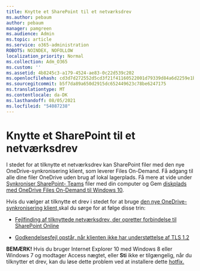 ```yaml
---
title: Knytte et SharePoint til et netværksdrev
ms.author: pebaum
author: pebaum
manager: pamgreen
ms.audience: Admin
ms.topic: article
ms.service: o365-administration
ROBOTS: NOINDEX, NOFOLLOW
localization_priority: Normal
ms.collection: Adm_O365
ms.custom: ''
ms.assetid: 4b8245c3-a179-4524-ae83-0c22d539c202
ms.openlocfilehash: cd3d7d272552d5cd3f21f41160522001d79339d84a6d2259e1b1868deee66ef0
ms.sourcegitcommit: b5f7da89a650d2915dc652449623c78be6247175
ms.translationtype: MT
ms.contentlocale: da-DK
ms.lasthandoff: 08/05/2021
ms.locfileid: "54087238"
---
```

# <a name="map-a-sharepoint-library-to-a-network-drive"></a>Knytte et SharePoint til et netværksdrev

I stedet for at tilknytte et netværksdrev kan SharePoint filer med den nye OneDrive-synkronisering klient, som leverer Files On-Demand. Få adgang til alle dine filer OneDrive uden brug af lokal lagerplads. Få mere at vide under [Synkroniser SharePoint- Teams](https://support.microsoft.com/office/sync-sharepoint-and-teams-files-with-your-computer-6de9ede8-5b6e-4503-80b2-6190f3354a88) filer med din computer og Gem [diskplads med OneDrive Files On-Demand til Windows 10](https://support.microsoft.com/office/save-disk-space-with-onedrive-files-on-demand-for-windows-10-0e6860d3-d9f3-4971-b321-7092438fb38e).

Hvis du vælger at tilknytte et drev i stedet for at bruge [den nye OneDrive-synkronisering klient,](https://support.microsoft.com/office/sync-sharepoint-and-teams-files-with-your-computer-6de9ede8-5b6e-4503-80b2-6190f3354a88)skal du sørge for at følge disse trin:

- [Fejlfinding af tilknyttede netværksdrev, der opretter forbindelse til SharePoint Online](/sharepoint/support/administration/troubleshoot-mapped-network-drives)

- [Godkendelsesfejl opstår, når klienten ikke har understøttelse af TLS 1.2](/sharepoint/troubleshoot/administration/authentication-errors-tls12-support#network-drive-mapped-to-a-sharepoint-library)  

**BEMÆRK!** Hvis du bruger Internet Explorer 10 med Windows 8 eller Windows 7 og modtager Access  nægtet, eller **Sti** ikke er tilgængelig, når du tilknytter et drev, kan du løse dette problem ved at installere dette [hotfix.](https://support.microsoft.com/topic/error-when-you-open-a-sharepoint-document-library-in-windows-explorer-or-map-a-network-drive-to-the-library-after-you-install-internet-explorer-10-96e640ba-059f-9b09-bb91-2a0319ee8b1d)